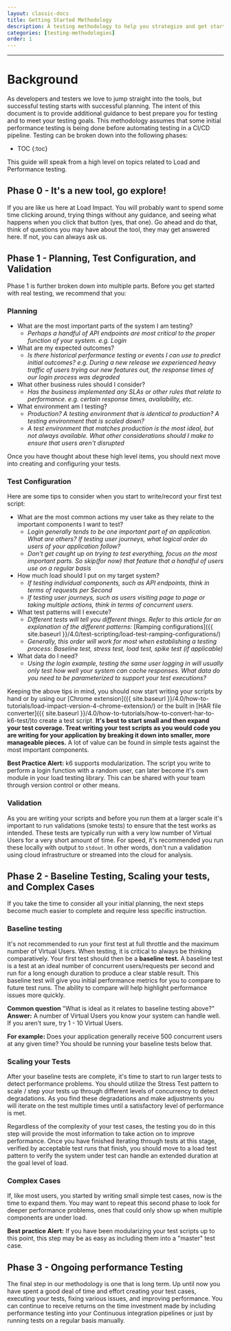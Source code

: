 ```yaml
---
layout: classic-docs
title: Getting Started Methodology
description: A testing methodology to help you strategize and get started.
categories: [testing-methodologies]
order: 1
---
```


***


<h1>Background</h1>

As developers and testers we love to jump straight into the tools, but successful testing starts with successful planning. The intent of this document is to provide additional guidance to best prepare you for testing and to meet your testing goals. This methodology assumes that some initial performance testing is being done before automating testing in a CI/CD pipeline. Testing can be broken down into the following phases:

- TOC
{:toc}

This guide will speak from a high level on topics related to Load and Performance testing.

## Phase 0 - It's a new tool, go explore!

If you are like us here at Load Impact.  You will probably want to spend some time clicking around, trying things without any guidance, and seeing what happens when you click that button (yes, that one).  Go ahead and do that, think of questions you may have about the tool, they may get answered here.  If not, you can always ask us.


## Phase 1 - Planning, Test Configuration, and Validation

Phase 1 is further broken down into multiple parts. Before you get started with real testing, we recommend that you:

### Planning

- What are the most important parts of the system I am testing?
  - _Perhaps a handful of API endpoints are most critical to the proper function of your system. e.g. Login_
- What are my expected outcomes?
  - _Is there historical performance testing or events I can use to predict initial outcomes? e.g. During a new release we experienced heavy traffic of users trying our new features out, the response times of our login process was degraded_
- What other business rules should I consider?
  - _Has the business implemented any SLAs or other rules that relate to performance. e.g. certain response times, availability, etc._
- What environment am I testing?
  - _Production? A testing environment that is identical to production? A testing environment that is scaled down?_
  - _A test environment that matches production is the most ideal, but not always available. What other considerations should I make to ensure that users aren't disrupted_


Once you have thought about these high level items, you should next move into creating and configuring your tests.

### Test Configuration

Here are some tips to consider when you start to write/record your first test script:

- What are the most common actions my user take as they relate to the important components I want to test?
  - _Login generally tends to be one important part of an application. What are others? If testing user journeys, what logical order do users of your application follow?_
  - _Don't get caught up on trying to test everything, focus on the most important parts. So skip(for now) that feature that a handful of users use on a regular basis_
- How much load should I put on my target system?
  - _If testing individual components, such as API endpoints, think in terms of requests per Second_
  - _If testing user journeys, such as users visiting page to page or taking multiple actions, think in terms of concurrent users._
- What test patterns will I execute?
  - _Different tests will tell you different things. Refer to this article for an explanation of the different patterns:_ [Ramping configurations]({{ site.baseurl }}/4.0/test-scripting/load-test-ramping-configurations/)
  - _Generally, this order will work for most when establishing a testing process: Baseline test, stress test, load test, spike test (if applicable)_
- What data do I need?
  - _Using the login example, testing the same user logging in will usually only test how well your system can cache responses. What data do you need to be parameterized to support your test executions?_

Keeping the above tips in mind, you should now start writing your scripts by hand or by using our [Chrome extension]({{ site.baseurl }}/4.0/how-to-tutorials/load-impact-version-4-chrome-extension/) or the built in [HAR file converter]({{ site.baseurl }}/4.0/how-to-tutorials/how-to-convert-har-to-k6-test/)to create a test script. **It's best to start small and then expand your test coverage. Treat writing your test scripts as you would code you are writing for your application by breaking it down into smaller, more manageable pieces.** A lot of value can be found in simple tests against the most important components.

**Best Practice Alert:** k6 supports modularization. The script you write to perform a login function with a random user, can later become it's own module in your load testing library. This can be shared with your team through version control or other means.

### Validation

As you are writing your scripts and before you run them at a larger scale it's important to run validations (smoke tests) to ensure that the test works as intended. These tests are typically run with a very low number of Virtual Users for a very short amount of time. For speed, it's recommended you run these locally with output to `stdout`. In other words, don't run a validation using cloud infrastructure or streamed into the cloud for analysis.

## Phase 2 - Baseline Testing, Scaling your tests, and Complex Cases

If you take the time to consider all your initial planning, the next steps become much easier to complete and require less specific instruction.

### Baseline testing

It's not recommended to run your first test at full throttle and the maximum number of Virtual Users. When testing, it is critical to always be thinking comparatively. Your first test should then be a **baseline test.** A baseline test is a test at an ideal number of concurrent users/requests per second and run for a long enough duration to produce a clear stable result. This baseline test will give you initial performance metrics for you to compare to future test runs. The ability to compare will help highlight performance issues more quickly.

**Common question**  "What is ideal as it relates to baseline testing above?"
**Answer:** A number of Virtual Users you know your system can handle well.  If you aren't sure, try 1 - 10 Virtual Users.

**For example:** Does your application generally receive 500 concurrent users at any given time? You should be running your baseline tests below that.

### Scaling your Tests

After your baseline tests are complete, it's time to start to run larger tests to detect performance problems. You should utilize the Stress Test pattern to scale / step your tests up through different levels of concurrency to detect degradations. As you find these degradations and make adjustments you will iterate on the test multiple times until a satisfactory level of performance is met.

Regardless of the complexity of your test cases, the testing you do in this step will provide the most information to take action on to improve performance. Once you have finished iterating through tests at this stage, verified by acceptable test runs that finish, you should move to a load test pattern to verify the system under test can handle an extended duration at the goal level of load.

### Complex Cases

If, like most users, you started by writing small simple test cases, now is the time to expand them. You may want to repeat this second phase to look for deeper performance problems, ones that could only show up when multiple components are under load.

**Best practice Alert:** If you have been modularizing your test scripts up to this point, this step may be as easy as including them into a "master" test case.

## Phase 3 - Ongoing performance Testing

The final step in our methodology is one that is long term. Up until now you have spent a good deal of time and effort creating your test cases, executing your tests, fixing various issues, and improving performance. You can continue to receive returns on the time investment made by including performance testing into your Continuous integration pipelines or just by running tests on a regular basis manually.
